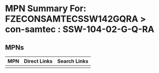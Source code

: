 



# MPN Summary For: FZECONSAMTECSSW142GQRA > con-samtec : SSW-104-02-G-Q-RA

## MPNs
  

|MPN|Direct Links|Search Links|
| :--- | :--- | :--- |
||||
